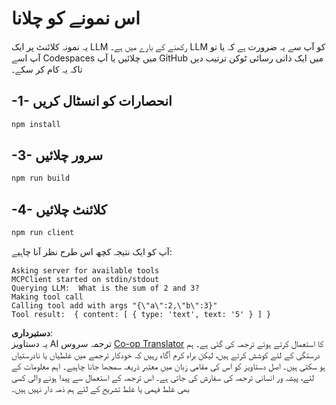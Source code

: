 <!--
CO_OP_TRANSLATOR_METADATA:
{
  "original_hash": "6d6315e03f591fb5a39be91da88585dc",
  "translation_date": "2025-05-17T10:53:12+00:00",
  "source_file": "03-GettingStarted/03-llm-client/solution/typescript/README.md",
  "language_code": "ur"
}
-->
# اس نمونے کو چلانا

یہ نمونہ کلائنٹ پر ایک LLM رکھنے کے بارے میں ہے۔ LLM کو آپ سے یہ ضرورت ہے کہ یا تو آپ اسے Codespaces میں چلائیں یا آپ GitHub میں ایک ذاتی رسائی ٹوکن ترتیب دیں تاکہ یہ کام کر سکے۔

## -1- انحصارات کو انسٹال کریں

```bash
npm install
```

## -3- سرور چلائیں

```bash
npm run build
```

## -4- کلائنٹ چلائیں

```sh
npm run client
```

آپ کو ایک نتیجہ کچھ اس طرح نظر آنا چاہیے:

```text
Asking server for available tools
MCPClient started on stdin/stdout
Querying LLM:  What is the sum of 2 and 3?
Making tool call
Calling tool add with args "{\"a\":2,\"b\":3}"
Tool result:  { content: [ { type: 'text', text: '5' } ] }
```

**دستبرداری**:  
یہ دستاویز AI ترجمہ سروس [Co-op Translator](https://github.com/Azure/co-op-translator) کا استعمال کرتے ہوئے ترجمہ کی گئی ہے۔ ہم درستگی کے لئے کوشش کرتے ہیں، لیکن براہ کرم آگاہ رہیں کہ خودکار ترجمے میں غلطیاں یا نادرستیاں ہو سکتی ہیں۔ اصل دستاویز کو اس کی مقامی زبان میں معتبر ذریعہ سمجھا جانا چاہیے۔ اہم معلومات کے لئے، پیشہ ور انسانی ترجمہ کی سفارش کی جاتی ہے۔ اس ترجمہ کے استعمال سے پیدا ہونے والی کسی بھی غلط فہمی یا غلط تشریح کے لئے ہم ذمہ دار نہیں ہیں۔